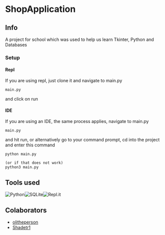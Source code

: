 # ShopApplication

## Info
A project for school which was used to help us learn Tkinter, Python and Databases

### Setup
#### Repl
If you are using repl, just clone it and navigate to main.py
```
main.py
```
and click on run

#### IDE
If you are using an IDE, the same process applies, navigate to main.py
```
main.py
```
and hit run, or alternatively go to your command prompt, cd into the project and enter this command
```
python main.py

(or if that does not work)
python3 main.py
```

## Tools used
<img alt="Python" src="https://img.shields.io/badge/python%20-%2314354C.svg?&style=for-the-badge&logo=python&logoColor=white"/><img alt="SQLite" src ="https://img.shields.io/badge/sqlite-%2307405e.svg?&style=for-the-badge&logo=sqlite&logoColor=white"/><img alt="Repl.it" src="https://img.shields.io/badge/Repl.it%20-%230D101E.svg?&style=for-the-badge&logo=Repl.it&logoColor=white"/>

## Colaborators
* [olitheperson](https://github.com/olitheperson)
* [Shadetr1](https://github.com/Shadeyr1)
